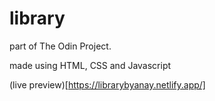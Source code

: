 # library
part of The Odin Project.

made using HTML, CSS and Javascript

(live preview)[https://librarybyanay.netlify.app/]